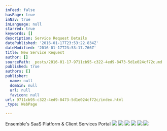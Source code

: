 ```yaml
---
inFeed: false
hasPage: true
inNav: true
inLanguage: null
starred: true
keywords: []
description: Service Request Details
datePublished: '2016-01-17T23:53:22.834Z'
dateModified: '2016-01-17T23:53:17.766Z'
title: New Service Request
author: []
sourcePath: _posts/2016-01-17-9711cb95-c322-4ed9-8473-5d1e024cf72c.md
published: true
authors: []
publisher:
  name: null
  domain: null
  url: null
  favicon: null
url: 9711cb95-c322-4ed9-8473-5d1e024cf72c/index.html
_type: WebPage

---
```

Ensemble's SaaS Platform & Client Services Portal
![](https://s3-us-west-2.amazonaws.com/the-grid-img/p/072c1afd5aa3fc7dfe281160bf2fd86fa0bb72b4.png)
![](https://s3-us-west-2.amazonaws.com/the-grid-img/p/93455be6931599808cbaf0ca027468ac82e34029.png)
![](https://s3-us-west-2.amazonaws.com/the-grid-img/p/857fc20a23f7dd55ac1dddd59324af6f5016c3b6.png)
![](https://the-grid-user-content.s3-us-west-2.amazonaws.com/abbbf20f-f4f5-4021-aad1-b89c946a4b84.png)
![](https://the-grid-user-content.s3-us-west-2.amazonaws.com/2adc831c-0f45-4c77-9658-5757b2b1f94a.png)
![](https://the-grid-user-content.s3-us-west-2.amazonaws.com/cc640d22-e7e2-44b9-9caf-e2b4d987406b.png)